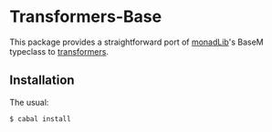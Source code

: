 Transformers-Base
===========
This package provides a straightforward port of [monadLib][monadLib]'s BaseM
typeclass to [transformers][transformers].

[monadLib]: http://hackage.haskell.org/package/monadLib
[transformers]: http://hackage.haskell.org/package/transformers

Installation
------------
The usual:

	$ cabal install

